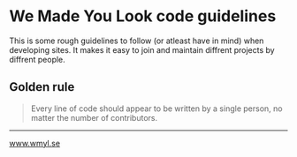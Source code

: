 # We Made You Look code guidelines

This is some rough guidelines to follow (or atleast have in mind) when developing sites. It makes it easy to join and maintain diffrent projects by diffrent people.

## Golden rule
> Every line of code should appear to be written by a single person, no matter the number of contributors.

-------
www.wmyl.se
